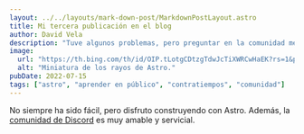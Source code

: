 ```yaml
---
layout: ../../layouts/mark-down-post/MarkdownPostLayout.astro
title: Mi tercera publicación en el blog
author: David Vela
description: "Tuve algunos problemas, pero preguntar en la comunidad me ayudó mucho."
image:
  url: "https://th.bing.com/th/id/OIP.tLotgCDtzgTdwJcTiXWRCwHaEK?rs=1&pid=ImgDetMain"
  alt: "Miniatura de los rayos de Astro."
pubDate: 2022-07-15
tags: ["astro", "aprender en público", "contratiempos", "comunidad"]
---
```


No siempre ha sido fácil, pero disfruto construyendo con Astro. Además, la [comunidad de Discord](https://astro.build/chat) es muy amable y servicial.

